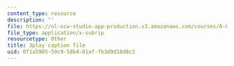 ```yaml
---
content_type: resource
description: ''
file: https://ol-ocw-studio-app-production.s3.amazonaws.com/courses/8-06-quantum-physics-iii-spring-2018/0f1a590559c958b481affb3d9d18d8c3_Kk7cc15gWF8.vtt
file_type: application/x-subrip
resourcetype: Other
title: 3play caption file
uid: 0f1a5905-59c9-58b4-81af-fb3d9d18d8c3
---
```

